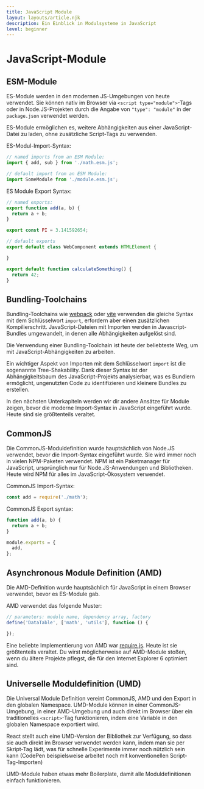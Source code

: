 ```yaml
---
title: JavaScript Module
layout: layouts/article.njk
description: Ein Einblick in Modulsysteme in JavaScript
level: beginner
---
```


# JavaScript-Module

## ESM-Module

ES-Module werden in den modernen JS-Umgebungen von heute verwendet. Sie können nativ im Browser via `<script type="module">`-Tags  oder in Node.JS-Projekten durch die Angabe von `"type": "module"` in der `package.json` verwendet werden. 

ES-Module ermöglichen es, weitere Abhängigkeiten aus einer JavaScript-Datei zu laden, ohne zusätzliche Script-Tags zu verwenden.

ES-Modul-Import-Syntax:

```js
// named imports from an ESM Module:
import { add, sub } from './math.esm.js';

// default import from an ESM Module:
import SomeModule from './module.esm.js';
```

ES Module Export Syntax:

```js
// named exports:
export function add(a, b) {
  return a + b;
}

export const PI = 3.141592654;

// default exports
export default class WebComponent extends HTMLElement {

}

export default function calculateSomething() {
  return 42;
}
```

## Bundling-Toolchains

Bundling-Toolchains wie [webpack](https://webpack.js.org) oder [vite](https://vitejs.dev) verwenden die gleiche Syntax mit dem Schlüsselwort `import`, erfordern aber einen zusätzlichen Kompilierschritt. JavaScript-Dateien mit Importen werden in Javascript-Bundles umgewandelt, in denen alle Abhängigkeiten aufgelöst sind.

Die Verwendung einer Bundling-Toolchain ist heute der beliebteste Weg, um mit JavaScript-Abhängigkeiten zu arbeiten.

Ein wichtiger Aspekt von Importen mit dem Schlüsselwort `import` ist die sogenannte Tree-Shakability. Dank dieser Syntax ist der Abhängigkeitsbaum des JavaScript-Projekts analysierbar, was es Bundlern ermöglicht, ungenutzten Code zu identifizieren und kleinere Bundles zu erstellen.

In den nächsten Unterkapiteln werden wir dir andere Ansätze für Module zeigen, bevor die moderne Import-Syntax in JavaScript eingeführt wurde. Heute sind sie größtenteils veraltet.

## CommonJS

Die CommonJS-Moduldefinition wurde hauptsächlich von Node.JS verwendet, bevor die Import-Syntax eingeführt wurde. Sie wird immer noch in vielen NPM-Paketen verwendet. NPM ist ein Paketmanager für JavaScript, ursprünglich nur für Node.JS-Anwendungen und Bibliotheken. Heute wird NPM für alles im JavaScript-Ökosystem verwendet.

CommonJS Import-Syntax:

```js
const add = require('./math');
```

CommonJS Export syntax:
```js
function add(a, b) {
  return a + b; 
}

module.exports = {
  add,
};
```

## Asynchronous Module Definition (AMD)

Die AMD-Definition wurde hauptsächlich für JavaScript in einem Browser verwendet, bevor es ES-Module gab.

AMD verwendet das folgende Muster:

```js
// parameters: module name, dependency array, factory 
define('DataTable', ['math', 'utils'], function () {

});
```

Eine beliebte Implementierung von AMD war [require.js](https://requirejs.com). Heute ist sie größtenteils veraltet. Du wirst möglicherweise auf AMD-Module stoßen, wenn du ältere Projekte pflegst, die für den Internet Explorer 6 optimiert sind.

## Universelle Moduldefinition (UMD)

Die Universal Module Definition vereint CommonJS, AMD und den Export in den globalen Namespace. UMD-Module können in einer CommonJS-Umgebung, in einer AMD-Umgebung und auch direkt im Browser über ein traditionelles `<script>`-Tag funktionieren, indem eine Variable in den globalen Namespace exportiert wird. 

React stellt auch eine UMD-Version der Bibliothek zur Verfügung, so dass sie auch direkt im Browser verwendet werden kann, indem man sie per Skript-Tag lädt, was für schnelle Experimente immer noch nützlich sein kann (CodePen beispielsweise arbeitet noch mit konventionellen Script-Tag-Importen)

UMD-Module haben etwas mehr Boilerplate, damit alle Moduldefinitionen einfach funktionieren.
